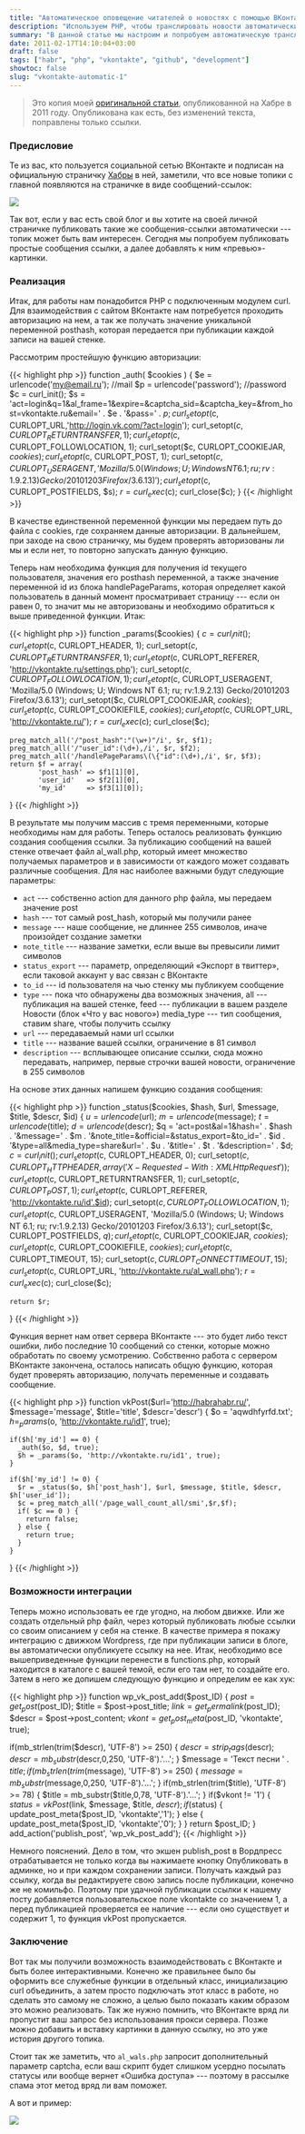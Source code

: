 ```yaml
---
title: "Автоматическое оповещение читателей о новостях с помощью ВКонтакте"
description: "Используем PHP, чтобы транслировать новости автоматически в группу ВКонтакте"
summary: "В данной статье мы настроим и попробуем автоматическую трансляцию новостей в ВКонтакте. Для этого будем использовать PHP и CURL, а так же открытые методы ВКонтакте."
date: 2011-02-17T14:10:04+03:00
draft: false
tags: ["habr", "php", "vkontakte", "github", "development"]
showtoc: false
slug: "vkontakte-automatic-1"
---
```


>Это копия моей [оригинальной статьи](https://habr.com/ru/post/113968/), опубликованной на Хабре в 2011 году. Опубликована как есть, без изменений текста, поправлены только ссылки.

### Предисловие

Те из вас, кто пользуется социальной сетью ВКонтакте и подписан на официальную страничку [Хабры](http://vkontakte.ru/habr "Хабр") в ней, заметили, что все новые топики с главной появляются на страничке в виде сообщений-ссылок:

![](images/vk_integration_0.png)

Так вот, если у вас есть свой блог и вы хотите на своей личной страничке публиковать такие же сообщения-ссылки автоматически --- топик может быть вам интересен. Сегодня мы попробуем публиковать простые сообщения ссылки, а далее добавлять к ним «превью»-картинки.

### Реализация

Итак, для работы нам понадобится PHP с подключенным модулем curl. Для взаимодействия с сайтом ВКонтакте нам потребуется проходить авторизацию на нем, а так же получать значение уникальной переменной posthash, которая передается при публикации каждой записи на вашей стенке.

Рассмотрим простейшую функцию авторизации:

{{< highlight php >}}
function _auth( $cookies ) {
    $e = urlencode('my@email.ru'); //mail
    $p = urlencode('password');    //password
    $c = curl_init();
    $s = 'act=login&q=1&al_frame=1&expire=&captcha_sid=&captcha_key=&from_host=vkontakte.ru&email=' . $e . '&pass=' . $p;
    curl_setopt($c, CURLOPT_URL,'http://login.vk.com/?act=login');
    curl_setopt($c, CURLOPT_RETURNTRANSFER, 1);
    curl_setopt($c, CURLOPT_FOLLOWLOCATION, 1);
    curl_setopt($c, CURLOPT_COOKIEJAR, $cookies);
    curl_setopt($c, CURLOPT_POST, 1);
    curl_setopt($c, CURLOPT_USERAGENT, 'Mozilla/5.0 (Windows; U; Windows NT 6.1; ru; rv:1.9.2.13) Gecko/20101203 Firefox/3.6.13)');
    curl_setopt($c, CURLOPT_POSTFIELDS, $s);
    $r = curl_exec($c);
    curl_close($c);
  }
{{< /highlight >}}

В качестве единственной переменной функции мы передаем путь до файла с cookies, где сохраняем данные авторизации. В дальнейшем, при заходе на свою страничку, мы будем проверять авторизованы ли мы и если нет, то повторно запускать данную функцию.

Теперь нам необходима функция для получения id текущего пользователя, значения его posthash переменной, а также значение переменной id из блока handlePageParams, которая определяет какой пользователь в данный момент просматривает страницу --- если он равен 0, то значит мы не авторизованы и необходимо обратиться к выше приведенной функции. Итак:

{{< highlight php >}}
function _params($cookies) {
    $c = curl_init();
    curl_setopt($c, CURLOPT_HEADER, 1);
    curl_setopt($c, CURLOPT_RETURNTRANSFER, 1);
    curl_setopt($c, CURLOPT_REFERER, 'http://vkontakte.ru/settings.php');
    curl_setopt($c, CURLOPT_FOLLOWLOCATION, 1);
    curl_setopt($c, CURLOPT_USERAGENT, 'Mozilla/5.0 (Windows; U; Windows NT 6.1; ru; rv:1.9.2.13) Gecko/20101203 Firefox/3.6.13');
    curl_setopt($c, CURLOPT_COOKIEJAR, $cookies);
    curl_setopt($c, CURLOPT_COOKIEFILE, $cookies);
    curl_setopt($c, CURLOPT_URL, 'http://vkontakte.ru/');
    $r = curl_exec($c);
    curl_close($c);

    preg_match_all('/"post_hash":"(\w+)"/i', $r, $f1);
    preg_match_all('/"user_id":(\d+),/i', $r, $f2);
    preg_match_all('/handlePageParams\(\{"id":(\d+),/i', $r, $f3);
    return $f = array(
           'post_hash' => $f1[1][0],
           'user_id'   => $f2[1][0],
           'my_id'     => $f3[1][0]);
  }
{{< /highlight >}}

В результате мы получим массив с тремя переменными, которые необходимы нам для работы. Теперь осталось реализовать функцию создания сообщения ссылки. За публикацию сообщений на вашей стенке отвечает файл al_wall.php, который имеет множество получаемых параметров и в зависимости от каждого может создавать различные сообщения. Для нас наиболее важными будут следующие параметры:

-   `act` --- собственно action для данного php файла, мы передаем значение post
-   `hash` --- тот самый post_hash, который мы получили ранее
-   `message` --- наше сообщение, не длиннее 255 символов, иначе произойдет создание заметки
-   `note_title` --- название заметки, если выше вы превысили лимит символов
-   `status_export` --- параметр, определяющий «Экспорт в твиттер», если таковой аккаунт у вас связан с ВКонтакте
-   `to_id` --- id пользователя на чью стенку мы публикуем сообщение
-   `type` --- пока что обнаружены два возможных значения, all --- публикация на вашей стенке, feed --- публикации в вашем разделе Новости (блок «Что у вас нового») media_type --- тип сообщения, ставим share, чтобы получить ссылку
-   `url` --- передаваемый нами url ссылки
-   `title` --- название вашей ссылки, ограничение в 81 символ
-   `description` --- всплывающее описание ссылки, сюда можно передавать, например, первые строчки вашей новости, ограничение в 255 символов

На основе этих данных напишем функцию создания сообщения:

{{< highlight php >}}
function _status($cookies, $hash, $url, $message, $title, $descr, $id) {
    $u = urlencode($url);
    $m = urlencode($message);
    $t = urlencode($title);
    $d = urlencode($descr);
    $q = 'act=post&al=1&hash=' . $hash . '&message=' . $m . '&note_title=&official=&status_export=&to_id=' . $id . '&type=all&media_type=share&url=' . $u . '&title=' . $t . '&description=' . $d;
    $c = curl_init();
    curl_setopt($c, CURLOPT_HEADER, 0);
    curl_setopt($c, CURLOPT_HTTPHEADER, array('X-Requested-With: XMLHttpRequest'));
    curl_setopt($c, CURLOPT_RETURNTRANSFER, 1);
    curl_setopt($c, CURLOPT_POST, 1);
    curl_setopt($c, CURLOPT_REFERER, 'http://vkontakte.ru/id'.$id);
    curl_setopt($c, CURLOPT_FOLLOWLOCATION, 1);
    curl_setopt($c, CURLOPT_USERAGENT, 'Mozilla/5.0 (Windows; U; Windows NT 6.1; ru; rv:1.9.2.13) Gecko/20101203 Firefox/3.6.13');
    curl_setopt($c, CURLOPT_POSTFIELDS, $q);
    curl_setopt($c, CURLOPT_COOKIEJAR,  $cookies);
    curl_setopt($c, CURLOPT_COOKIEFILE, $cookies);
    curl_setopt($c, CURLOPT_TIMEOUT, 15);
    curl_setopt($c, CURLOPT_CONNECTTIMEOUT, 15);
    curl_setopt($c, CURLOPT_URL, 'http://vkontakte.ru/al_wall.php');
    $r = curl_exec($c);
    curl_close($c);

    return $r;
}
{{< /highlight >}}

Функция вернет нам ответ сервера ВКонтакте --- это будет либо текст ошибки, либо последние 10 сообщений со стенки, которые можно обработать по своему усмотрению. Собственно работа с сервером ВКонтакте закончена, осталось написать общую функцию, которая будет проверять авторизацию, получать переменные и создавать сообщение.

{{< highlight php >}}
function vkPost($url='http://habrahabr.ru/', $message='message', $title='title', $descr='descr')  {
    $o = 'aqwdhfyrfd.txt';
    $h = _params($o, 'http://vkontakte.ru/id1', true);

    if($h['my_id'] == 0) {
      _auth($o, $d, true);
      $h = _params($o, 'http://vkontakte.ru/id1', true);
    }

    if($h['my_id'] != 0) {
      $r = _status($o, $h['post_hash'], $url, $message, $title, $descr, $h['user_id']);
      $c = preg_match_all('/page_wall_count_all/smi',$r,$f);
      if( $c == 0 ) {
        return false;
      } else {
        return true;
      }
    }
}
{{< /highlight >}}


### Возможности интеграции

Теперь можно использовать ее где угодно, на любом движке. Или же создать отдельный php файл, через который публиковать любые ссылки со своим описанием у себя на стенке. В качестве примера я покажу интеграцию с движком Wordpress, где при публикации записи в блоге, вы автоматически опубликуете ссылку на нее. Итак, необходимо все вышеприведенные функции перенести в functions.php, который находится в каталоге с вашей темой, если его там нет, то создайте его. Затем в него же допишем следующую функцию и определим ее как хук:

{{< highlight php >}}
function wp_vk_post_add($post_ID) {
        $post  = get_post($post_ID);
        $title = $post->post_title;
        $link  = get_permalink($post_ID);
        $descr = $post->post_content;
  $vkont = get_post_meta($post_ID, 'vkontakte', true);

  if(mb_strlen(trim($descr), 'UTF-8') >= 250) {
          $descr = strip_tags($descr);
    $descr = mb_substr($descr,0,250, 'UTF-8').'...';
  }
  $message = 'Текст песни ' . $title;
  if(mb_strlen(trim($message), 'UTF-8') >= 250) {
    $message = mb_substr($message,0,250, 'UTF-8').'...';
  }
  if(mb_strlen(trim($title), 'UTF-8') >= 78) {
    $title = mb_substr($title,0,78, 'UTF-8').'...';
  }
  if($vkont != '1') {
          $status = vkPost($link, $message, $title, $descr);
    if($status) {
      update_post_meta($post_ID, 'vkontakte','1');
    } else {
      update_post_meta($post_ID, 'vkontakte','0');
    }
  }
        return $post_ID;
}
add_action('publish_post', 'wp_vk_post_add');
{{< /highlight >}}

Немного пояснений. Дело в том, что экшен publish_post в Вордпресс отрабатывается не только когда вы нажимаете кнопку Опубликовать в админке, но и при каждом сохранении записи. Получать каждый раз ссылку, когда вы редактируете свою запись после публикации, конечно же не комильфо. Поэтому при удачной публикации ссылки к нашему посту добавляется пользовательское поле vkontakte со значением 1, а перед публикацией проверяется ее наличие --- если оно существует и содержит 1, то функция vkPost пропускается.

### Заключение

Вот так мы получили возможность взаимодействовать с ВКонтакте и быть более интерактивными. Конечно же правильнее было бы оформить все служебные функции в отдельный класс, инициализацию curl объединить, а затем просто подключать этот класс в работе, но сделать это самому не сложно, а целью было показать каким образом это можно реализовать. Так же нужно помнить, что ВКонтакте вряд ли пропустит ваш запрос без использования прокси сервера. Позже можно добавить и вставку картинки в данную ссылку, но это уже история другого топика.

Стоит так же заметить, что `al_wals.php` запросит дополнительный параметр captcha, если ваш скрипт будет слишком усердно посылать статусы или вообще вернет «Ошибка доступа» --- поэтому в рассылке спама этот метод вряд ли вам поможет.

А вот и пример:

![](images/vk_integration_1.png)